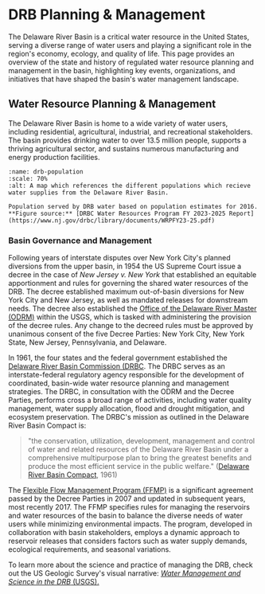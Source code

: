 # DRB Planning & Management

The Delaware River Basin is a critical water resource in the United States, serving a diverse range of water users and playing a significant role in the region's economy, ecology, and quality of life. This page provides an overview of the state and history of regulated water resource planning and management in the basin, highlighting key events, organizations, and initiatives that have shaped the basin's water management landscape.

## Water Resource Planning & Management

The Delaware River Basin is home to a wide variety of water users, including residential, agricultural, industrial, and recreational stakeholders. The basin provides drinking water to over 13.5 million people, supports a thriving agricultural sector, and sustains numerous manufacturing and energy production facilities.

```{figure} ../../images/drb_water_supply_graphic.png
:name: drb-population
:scale: 70%
:alt: A map which references the different populations which recieve water supplies from the Delaware River Basin.

Population served by DRB water based on population estimates for 2016. **Figure source:** [DRBC Water Resources Program FY 2023-2025 Report](https://www.nj.gov/drbc/library/documents/WRPFY23-25.pdf)
```

### Basin Governance and Management

Following years of interstate disputes over New York City's planned diversions from the upper basin, in 1954 the US Supreme Court issue a decree in the case of *New Jersey v. New York* that established an equitable apportionment and rules for governing the shared water resources of the DRB. The decree established maximum out-of-basin diversions for New York City and New Jersey, as well as mandated releases for downstream needs. The decree also established the [Office of the Delaware River Master (ODRM)](https://webapps.usgs.gov/odrm/) within the USGS, which is tasked with administering the provision of the decree rules. Any change to the decreed rules must be approved by unanimous consent of the five Decree Parties: New York City, New York State, New Jersey, Pennsylvania, and Delaware.

In 1961, the four states and the federal government established the [Delaware River Basin Commission (DRBC](https://nj.gov/drbc/library/documents/DRBCprimer.pdf). The DRBC serves as an interstate-federal regulatory agency responsible for the development of coordinated, basin-wide water resource planning and management strategies. The DRBC, in consultation with the ODRM and the Decree Parties, performs cross a broad range of activities, including water quality management, water supply allocation, flood and drought mitigation, and ecosystem preservation. The DRBC's mission as outlined in the Delaware River Basin Compact is:
> "the conservation, utilization, development, management and control of water and related resources of the Delaware River Basin under a comprehensive multipurpose plan to bring the greatest benefits and produce the most efficient service in the public welfare." ([Delaware River Basin Compact](https://www.nj.gov/drbc/library/documents/compact.pdf), 1961)

The [Flexible Flow Management Program (FFMP)](https://webapps.usgs.gov/odrm/documents/ffmp/Appendix_A_FFMP-20180716-Final.pdf) is a significant agreement passed by the Decree Parties in 2007 and updated in subsequent years, most recently 2017. The FFMP specifies rules for managing the reservoirs and water resources of the basin to balance the diverse needs of water users while minimizing environmental impacts. The program, developed in collaboration with basin stakeholders, employs a dynamic approach to reservoir releases that considers factors such as water supply demands, ecological requirements, and seasonal variations. 

To learn more about the science and practice of managing the DRB, check out the US Geologic Survey's visual narrative: [*Water Management and Science in the DRB* (USGS).](https://labs.waterdata.usgs.gov/visualizations/delaware-basin-story/index.html#/)
